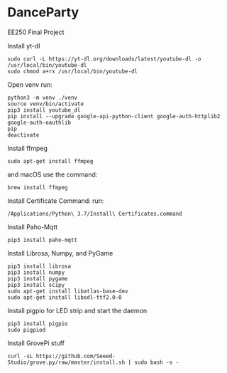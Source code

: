 # DanceParty
EE250 Final Project 

Install yt-dl 
```
sudo curl -L https://yt-dl.org/downloads/latest/youtube-dl -o /usr/local/bin/youtube-dl
sudo chmod a+rx /usr/local/bin/youtube-dl
```

Open venv
run:
``` 
python3 -m venv ./venv
source venv/bin/activate
pip3 install youtube_dl
pip install --upgrade google-api-python-client google-auth-httplib2 google-auth-oauthlib
pip
deactivate
```

Install ffmpeg
```
sudo apt-get install ffmpeg
```
and macOS use the command:
```
brew install ffmpeg
```
Install Certificate Command: 
run: 
```
/Applications/Python\ 3.7/Install\ Certificates.command
```
Install Paho-Mqtt
```
pip3 install paho-mqtt
```
Install Librosa, Numpy, and PyGame
```
pip3 install librosa
pip3 install numpy 
pip3 install pygame
pip3 install scipy
sudo apt-get install libatlas-base-dev
sudo apt-get install libsdl-ttf2.0-0

```

Install pigpio for LED strip and start the daemon

```
pip3 install pigpio
sudo pigpiod 

```

Install GrovePi stuff 

```
curl -sL https://github.com/Seeed-Studio/grove.py/raw/master/install.sh | sudo bash -s -
```